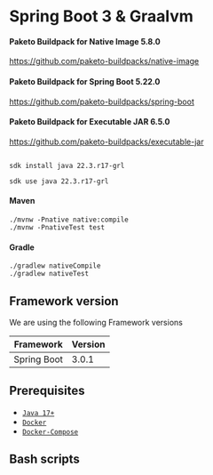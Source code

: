 #  Spring Boot 3 & Graalvm

#### Paketo Buildpack for Native Image 5.8.0
https://github.com/paketo-buildpacks/native-image

#### Paketo Buildpack for Spring Boot 5.22.0
https://github.com/paketo-buildpacks/spring-boot

#### Paketo Buildpack for Executable JAR 6.5.0
https://github.com/paketo-buildpacks/executable-jar


```shell

sdk install java 22.3.r17-grl

sdk use java 22.3.r17-grl

```

#### Maven

```shell
./mvnw -Pnative native:compile
./mvnw -PnativeTest test
```

#### Gradle

```shell
./gradlew nativeCompile
./gradlew nativeTest
```

## Framework version

We are using the following Framework versions

| Framework   | Version      |
|-------------|--------------|
| Spring Boot | 3.0.1        |

## Prerequisites

- [`Java 17+`](https://www.oracle.com/java/technologies/downloads/#java17)
- [`Docker`](https://www.docker.com/)
- [`Docker-Compose`](https://docs.docker.com/compose/install/)

## Bash scripts
